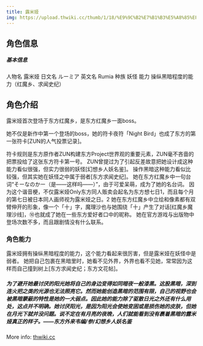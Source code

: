 ```yaml
---
title: 露米娅
img: https://upload.thwiki.cc/thumb/1/18/%E9%9C%B2%E7%B1%B3%E5%A8%85%EF%BC%88%E4%BA%BA%E5%A6%96%E5%90%8D%E9%89%B4%EF%BC%89.jpg/1024px-%E9%9C%B2%E7%B1%B3%E5%A8%85%EF%BC%88%E4%BA%BA%E5%A6%96%E5%90%8D%E9%89%B4%EF%BC%89.jpg
---
```

## 角色信息

#####       基本信息
人物名	露米娅
日文名	ルーミア
英文名	Rumia
种族	妖怪
能力	操纵黑暗程度的能力（红魔乡、求闻史纪）

## 角色介绍

露米娅首次登场于东方红魔乡，是东方红魔乡一面boss。

她不仅是新作中第一个登场的boss，她的符卡夜符「Night Bird」也成了东方的第一张符卡[ZUN的人气投票记录]。

符卡规则是东方原作者ZUN构建东方Project世界观的重要元素，ZUN毫不吝啬的把票投给了这张东方符卡第一号。
ZUN曾提过为了引起反差故意把她设计成这种能力看似很强，但实力很弱的妖怪[幻想乡人妖名鉴]。
操作黑暗这种能力看似比较强，但其实她在妖怪之中属于弱者[东方求闻史纪]。
她在东方红魔乡中一句台词“そーなのかー（是——这样吗——）”，由于可爱呆萌，成为了她的名台词。 因为这个谐音梗，不仅露米娅Only东方同人贩卖会起名为东方想七日1，而且每个月的第七日被日本同人画师视为露米娅之日。2
她在东方红魔乡中立绘和像素都有双臂伸开的形象，像一个「十」字，魔理沙也与她围绕「十」产生了对话[红魔乡魔理沙线]，⑩也就成了她在一些东方爱好者口中的昵称。
她在官方游戏与出版物中登场次数不多，而且跟剧情没有什么联系。

### 角色能力

露米娅拥有操纵黑暗程度的能力，这个能力看起来很厉害，但是露米娅在妖怪中是弱者。
她把自己包裹在黑暗里时，她看不见外界，外界也看不见她，常常因为这样而自己撞到树上[东方求闻史纪；东方文花帖]。

##### 为了避开她最讨厌的阳光她将自己的身边变得如同暗夜一般漆黑。这股黑暗，深到连火把之类的光源也无法照亮它。然而她能创造黑暗的范围有限，自己的视野也会被黑暗蒙蔽的特性是她的一大弱点。因此她的能力除了驱散日光之外还有什么用处，这点并不明确。她讨厌阳光，是因为阳光会使她变困或是损伤她的皮肤，但她在月光下就并没问题。说不定在有月亮的夜晚，人们就能看到没有裹着黑暗的露米娅真正的样子。——东方外来韦编/参/幻想乡人妖名鉴

More info: [thwiki.cc](https://thwiki.cc/%E9%9C%B2%E7%B1%B3%E5%A8%85)